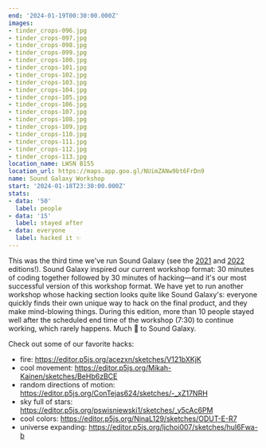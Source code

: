 ```yaml
---
end: '2024-01-19T00:30:00.000Z'
images:
- tinder_crops-096.jpg
- tinder_crops-097.jpg
- tinder_crops-098.jpg
- tinder_crops-099.jpg
- tinder_crops-100.jpg
- tinder_crops-101.jpg
- tinder_crops-102.jpg
- tinder_crops-103.jpg
- tinder_crops-104.jpg
- tinder_crops-105.jpg
- tinder_crops-106.jpg
- tinder_crops-107.jpg
- tinder_crops-108.jpg
- tinder_crops-109.jpg
- tinder_crops-110.jpg
- tinder_crops-111.jpg
- tinder_crops-112.jpg
- tinder_crops-113.jpg
location_name: LWSN B155
location_url: https://maps.app.goo.gl/NUimZANw9bt6FrDn9
name: Sound Galaxy Workshop
start: '2024-01-18T23:30:00.000Z'
stats:
- data: '50'
  label: people
- data: '15'
  label: stayed after
- data: everyone
  label: hacked it ✨
---
```


This was the third time we've run Sound Galaxy (see the [2021](/workshops/sound-galaxy/2021) and [2022](/workshops/sound-galaxy/2022) editions!). Sound Galaxy inspired our current workshop format: 30 minutes of coding together followed by 30 minutes of hacking—and it's our most successful version of this workshop format. We have yet to run another workshop whose hacking section looks quite like Sound Galaxy's: everyone quickly finds their own unique way to hack on the final product, and they make mind-blowing things. During this edition, more than 10 people stayed well after the scheduled end time of the workshop (7:30) to continue working, which rarely happens. Much 💛 to Sound Galaxy.

Check out some of our favorite hacks:

- fire: https://editor.p5js.org/acezxn/sketches/V121bXKjK
- cool movement: https://editor.p5js.org/Mikah-Kainen/sketches/BeHb6zBCE
- random directions of motion: https://editor.p5js.org/ConTejas624/sketches/-_xZ17NRH
- sky full of stars: https://editor.p5js.org/pswisniewski1/sketches/_y5cAc6PM
- cool colors: https://editor.p5js.org/NinaL129/sketches/ODUT-E-R7
- universe expanding: https://editor.p5js.org/ljchoi007/sketches/hul6Fwa-b